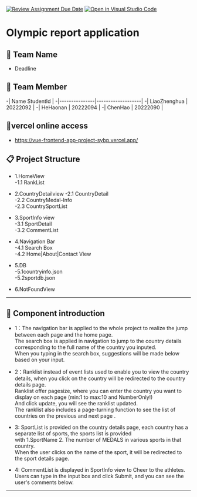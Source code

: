[![Review Assignment Due Date](https://classroom.github.com/assets/deadline-readme-button-22041afd0340ce965d47ae6ef1cefeee28c7c493a6346c4f15d667ab976d596c.svg)](https://classroom.github.com/a/qynt0qaN)
[![Open in Visual Studio Code](https://classroom.github.com/assets/open-in-vscode-2e0aaae1b6195c2367325f4f02e2d04e9abb55f0b24a779b69b11b9e10269abc.svg)](https://classroom.github.com/online_ide?assignment_repo_id=16946326&assignment_repo_type=AssignmentRepo)
#  Olympic report application

## 👥 Team Name
-   Deadline

## 👥 Team Member

-| Name              StudentId       |
-|---------------|-------------------|
-| LiaoZhenghua  | 20222092          |
-| HeHaonan      | 20222094          |
-| ChenHao       | 20222090          |

## 🚀vercel online access
-   https://vue-frontend-app-project-sybp.vercel.app/

## 📋 Project Structure

-   1.HomeView  
        -1.1 RankList


-   2.CountryDetailview
        -2.1 CountryDetail  
        -2.2 CountryMedal-Info  
        -2.3 CountrySportList


-   3.SportInfo view  
        -3.1 SportDetail    
        -3.2 CommentList


-   4.Navigation Bar  
        -4.1 Search Box  
        -4.2 Home|About|Contact View


-   5.DB  
        -5.1countryinfo.json  
        -5.2sportdb.json


-   6.NotFoundView


---    
## 🚀 Component introduction

-   1：The navigation bar is applied to the whole project to realize the jump between each page and the home page.  
        The search box is applied in navigation to jump to the country details corresponding to the full name of the country you inputed.  
        When you typing in the search box, suggestions will be made below based on your input.

        
-   2：Ranklist instead of event lists used to enable you to view the country details, when you click on the country will be redirected to the country details page.  
        Ranklist offer pagesize, where you can enter the country you want to display on each page (min:1 to max:10 and NumberOnly!)  
        And click update, you will see the ranklist updated.   
        The ranklist also includes a page-turning function to see the list of countries on the previous and next page .


-   3: SportList is provided on the country details page, each country has a separate list of sports, the sports list is provided   
        with 1.SportName 2. The number of MEDALS in various sports in that country.  
        When the user clicks on the name of the sport, it will be redirected to the sport details page.


-   4: CommentList is displayed in SportInfo view to Cheer to the athletes.  
        Users can type in the input box and click Submit, and you can see the user's comments below.
---
